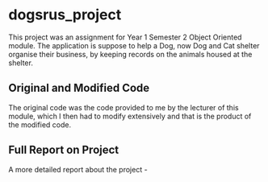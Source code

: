 # dogsrus_project
This project was an assignment for Year 1 Semester 2 Object Oriented module. The application is suppose to help a Dog, now Dog and Cat shelter organise their business, by keeping records on the animals housed at the shelter. 
## Original and Modified Code
The original code was the code provided to me by the lecturer of this module, which I then had to modify extensively and that is the product of the modified code. 
## Full Report on Project
A more detailed report about the project - 
